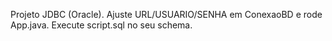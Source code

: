 Projeto JDBC (Oracle). Ajuste URL/USUARIO/SENHA em ConexaoBD e rode App.java. Execute script.sql no seu schema.